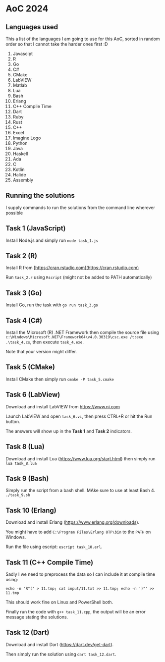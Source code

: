 # AoC 2024

## Languages used
This a list of the languages I am going to use for this AoC, sorted in random order
so that I cannot take the harder ones first :D

1. Javascipt
1. R
1. Go
1. C#
1. CMake
1. LabVIEW
1. Matlab
1. Lua
1. Bash
1. Erlang
1. C++ Compile Time
1. Dart
1. Ruby
1. Rust
1. C++
1. Excel
1. Imagine Logo
1. Python
1. Java
1. Haskell
1. Ada
1. C
1. Kotlin
1. Halide
1. Assembly

## Running the solutions
I supply commands to run the solutions from the command line wherever possible

## Task 1 (JavaScript)
Install Node.js and simply run `node task_1.js`

## Task 2 (R)
Install R from [https://cran.rstudio.com](https://cran.rstudio.com)

Run `task_2.r` using `Rscript` (might not be added to PATH automatically)

## Task 3 (Go)
Install Go, run the task with `go run task_3.go`

## Task 4 (C#)
Install the Microsoft (R) .NET Framework then compile the source file using
`c:\Windows\Microsoft.NET\Framework64\v4.0.30319\csc.exe /t:exe .\task_4.cs`, then execute `task_4.exe`. 

Note that your version might differ.

## Task 5 (CMake)
Install CMake then simply run `cmake -P task_5.cmake`

## Task 6 (LabView)
Download and install LabVIEW from https://www.ni.com

Launch LabVIEW and open `task_6.vi`, then press CTRL+R or hit the Run button.

The answers will show up in the **Task 1** and **Task 2** indicators.

## Task 8 (Lua)
Download and install Lua (https://www.lua.org/start.html) then simply run `lua task_8.lua`

## Task 9 (Bash)
Simply run the script from a bash shell. MAke sure to use at least Bash 4. `./task_9.sh` 

## Task 10 (Erlang)
Download and install Erlang (https://www.erlang.org/downloads).

You might have to add `C:\Program Files\Erlang OTP\bin` to the `PATH` on Windows.

Run the file using escript: `escript task_10.erl`.

## Task 11 (C++ Compile Time)
Sadly I we need to preprocess the data so I can include it at compile time using:

`echo -n 'R"(' > 11.tmp; cat input/11.txt >> 11.tmp; echo -n ')"' >> 11.tmp`

This should work fine on Linux and PowerShell both.

Finally run the code with `g++ task_11.cpp`, the output will be an error message stating the solutions.

## Task 12 (Dart)
Download and install Dart (https://dart.dev/get-dart).

Then simply run the solution using `dart task_12.dart`.